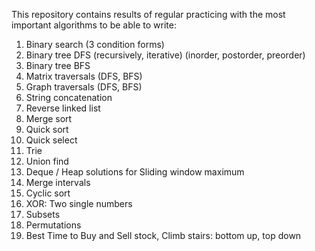 This repository contains results of regular practicing with the most important algorithms to be able to write:
1. Binary search (3 condition forms)
2. Binary tree DFS (recursively, iterative) (inorder, postorder, preorder)
3. Binary tree BFS
4. Matrix traversals (DFS, BFS)
5. Graph traversals (DFS, BFS)
6. String concatenation
7. Reverse linked list
8. Merge sort
9. Quick sort
10. Quick select
11. Trie
12. Union find
13. Deque / Heap solutions for Sliding window maximum
13. Merge intervals
14. Cyclic sort
15. XOR: Two single numbers
16. Subsets
17. Permutations
18. Best Time to Buy and Sell stock, Climb stairs: bottom up, top down